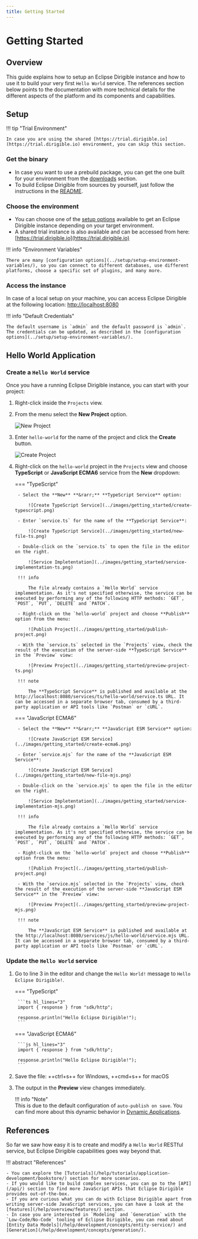 ```yaml
---
title: Getting Started
---
```


Getting Started
===

## Overview

This guide explains how to setup an Eclipse Dirigible instance and how to use it to build your very first `Hello World` service. The references section below points to the documentation with more technical details for the different aspects of the platform and its components and capabilities.

## Setup

!!! tip "Trial Environment"

    In case you are using the shared [https://trial.dirigible.io](https://trial.dirigible.io) environment, you can skip this section.

### Get the binary

* In case you want to use a prebuild package, you can get the one built for your environment from the [downloads](http://download.dirigible.io/) section.
* To build Eclipse Dirigible from sources by yourself, just follow the instructions in the [README](https://github.com/eclipse/dirigible/blob/master/README.md#build).

### Choose the environment

* You can choose one of the [setup options](../setup/) available to get an Eclipse Dirigible instance depending on your target environment.
* A shared trial instance is also available and can be accessed from here: [https://trial.dirigible.io](https://trial.dirigible.io)

!!! info "Environment Variables"

    There are many [configuration options](../setup/setup-environment-variables/), so you can connect to different databases, use different platforms, choose a specific set of plugins, and many more.

### Access the instance

In case of a local setup on your machine, you can access Eclipse Dirigible at the following location: [http://localhost:8080](http://localhost:8080)

!!! info "Default Credentials"

    The default username is `admin` and the default password is `admin`. The credentials can be updated, as described in the [configuration options](../setup/setup-environment-variables/).

## Hello World Application


### Create a `Hello World` service
Once you have a running Eclipse Dirigible instance, you can start with your project:

1. Right-click inside the `Projects` view.
1. From the menu select the **New Project** option.

    ![New Project](../images/getting_started/new-project-hello.png)

1. Enter `hello-world` for the name of the project and click the **Create** button. 

    ![Create Project](../images/getting_started/create-project-hello.png)

1. Right-click on the `hello-world` project in the `Projects` view and choose **TypeScript** or **JavaScript ECMA6** service from the **New** dropdown:

    === "TypeScript"

        - Select the **New** **&rarr;** **TypeScript Service** option:

            ![Create TypeScript Service](../images/getting_started/create-typescript.png)
        
        - Enter `service.ts` for the name of the **TypeScript Service**:

            ![Create TypeScript Service](../images/getting_started/new-file-ts.png)
        
        - Double-click on the `service.ts` to open the file in the editor on the right.
        
            ![Service Impletentation](../images/getting_started/service-implementation-ts.png)

        !!! info
        
            The file already contains a `Hello World` service implementation. As it's not specified otherwise, the service can be executed by performing any of the following HTTP methods: `GET`, `POST`, `PUT`, `DELETE` and `PATCH`.

        - Right-click on the `hello-world` project and choose **Publish** option from the menu:

            ![Publish Project](../images/getting_started/publish-project.png)
        
        - With the `service.ts` selected in the `Projects` view, check the result of the execution of the server-side **TypeScript Service** in the `Preview` view:

            ![Preview Project](../images/getting_started/preview-project-ts.png)

        !!! note

            The **TypeScript Service** is published and available at the http://localhost:8080/services/ts/hello-world/service.ts URL. It can be accessed in a separate browser tab, consumed by a third-party application or API tools like `Postman` or `cURL`.

    === "JavaScript ECMA6"

        - Select the **New** **&rarr;** **JavaScript ESM Service** option:

            ![Create JavaScript ESM Service](../images/getting_started/create-ecma6.png)
        
        - Enter `service.mjs` for the name of the **JavaScript ESM Service**:

            ![Create JavaScript ESM Service](../images/getting_started/new-file-mjs.png)
        
        - Double-click on the `service.mjs` to open the file in the editor on the right.
        
            ![Service Impletentation](../images/getting_started/service-implementation-mjs.png)

        !!! info
        
            The file already contains a `Hello World` service implementation. As it's not specified otherwise, the service can be executed by performing any of the following HTTP methods: `GET`, `POST`, `PUT`, `DELETE` and `PATCH`.

        - Right-click on the `hello-world` project and choose **Publish** option from the menu:

            ![Publish Project](../images/getting_started/publish-project.png)
        
        - With the `service.mjs` selected in the `Projects` view, check the result of the execution of the server-side **JavaScript ESM Service** in the `Preview` view:

            ![Preview Project](../images/getting_started/preview-project-mjs.png)

        !!! note

            The **JavaScript ESM Service** is published and available at the http://localhost:8080/services/js/hello-world/service.mjs URL. It can be accessed in a separate browser tab, consumed by a third-party application or API tools like `Postman` or `cURL`.

### Update the `Hello World` service

1. Go to line 3 in the editor and change the `Hello World!` message to `Hello Eclipse Dirigible!`.

    === "TypeScript"

        ```ts hl_lines="3"
        import { response } from "sdk/http";

        response.println("Hello Eclipse Dirigible!");
        ```

    === "JavaScript ECMA6"

        ```js hl_lines="3"
        import { response } from "sdk/http";

        response.println("Hello Eclipse Dirigible!");
        ```

1. Save the file: ++ctrl+s++ for Windows, ++cmd+s++ for macOS
1. The output in the **Preview** view changes immediately.

    !!! info "Note"  
        This is due to the default configuration of `auto-publish on save`. You can find more about this dynamic behavior in [Dynamic Applications](/help/development/concepts/dynamic-applications/).

## References

So far we saw how easy it is to create and modify a `Hello World` RESTful service, but Eclipse Dirigible capabilities goes way beyond that.

!!! abstract "References"

    - You can explore the [Tutorials](/help/tutorials/application-development/bookstore/) section for more scenarios.
    - If you would like to build complex services, you can go to the [API](/api/) section to find more JavaScript APIs that Eclipse Dirigible provides out-of-the-box.
    - If you are curious what you can do with Eclipse Dirigible apart from writing server-side JavaScript services, you can have a look at the [features](/help/overview/features/) section.
    - In case you are interested in `Modeling` and `Generation` with the `Low-Code/No-Code` tooling of Eclipse Dirigible, you can read about [Entity Data Models](/help/development/concepts/entity-service/) and [Generation](/help/development/concepts/generation/).

